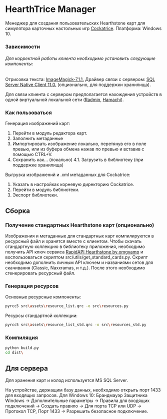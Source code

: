 # HearthTrice Manager
Менеджер для создания пользовательских Hearthstone карт для симулятора карточных настольных игр [Cockatrice](https://cockatrice.github.io/).
Платформа: Windows 10.

### Зависимости
###### Для корректной работы клиента необходимо установить следующие компоненты:
Отрисовка текста: [ImageMagick-7.1.1.](Dependencies/ImageMagick-7.1.1-27-Q16-HDRI-x64-dll.exe)
Драйвер связи с сервером: [SQL Server Native Client 11.0.](Dependencies/sqlncli.msi)  (опционально, для поддержки хранилища).


Для связи клиента с сервером предполагается нахождения устройств в одной виртуальной локальной сети ([Radmin](https://www.radmin-vpn.com/), [Hamachi](https://vpn.net/)).

### Как пользоваться
Генерация изображений карт:
1. Перейти в модуль редактора карт.
2. Заполнить метаданные
3. Импортировать изображение локально, перетянув его в поле превью, или из буфера обмена нажав по превью и вставив с помощью CTRL+V.
4. Сохранить как... (локально)
4.1. Загрузить в библиотеку (при поддержке хранилища)

Выгрузка изображений и .xml метаданных для Cockatrice:
1. Указать в настройках корневую директорию Cockatrice.
2. Перейти в модуль библиотеки.
3. Экспорт библиотеки.

## Сборка
### Получение стандартных Hearthstone карт (опционально)
Изображения и метаданные для стандартных карт компилируются в ресурсный файл и хранятся вместе с клиентом. Чтобы скачать стандартную коллекцию в библиотеку приложения, необходимо получить API ключ сервиса [RapidAPI Hearthstone by omgvamp](https://rapidapi.com/omgvamp/api/hearthstone) и воспользоваться скриптом src/utils/get_standard_cards.py.
Скрипт необходимо дополнить личным API ключем и названиями сетов для скачивания (Classic, Naxxramas, и т.д.). После этого необходимо сгенерировать ресурсный файл.
### Генерация ресурсов

Основные ресурсные компоненты: 
```sh 
pyrcc5 src\assets\resource_list.qrc -o src\resources.py
```
Ресурсы стандартной коллекции:
```sh
pyrcc5 src\assets\resource_list_std.qrc -o src\resources_std.py
```

### Компиляция 
```sh
python build.py
cd dist\
```

## Для сервера
Для хранения карт и колод используется MS SQL Server. 

На устройстве, держащим базу данных, необходимо открыть порт 1433 для входящих запросов. 
Для Windows 10:
Брандмауэр Защитника Windows -> Дополнительные параметры -> Правила для входящих подключений -> Создать правило -> Для порта TCP или UDP -> Протокол TCP, Порт 1433 -> Разрешить безопасное подключение.